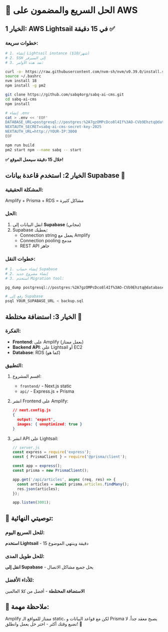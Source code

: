 # 🚀 الحل السريع والمضمون على AWS

## الخيار 1: **AWS Lightsail في 15 دقيقة** ✅

### خطوات سريعة:
```bash
# 1. إنشاء Lightsail instance ($10/شهر)
# 2. SSH إلى السيرفر
# 3. نفذ هذه الأوامر:

curl -o- https://raw.githubusercontent.com/nvm-sh/nvm/v0.39.0/install.sh | bash
source ~/.bashrc
nvm install 18
npm install -g pm2

git clone https://github.com/sabq4org/sabq-ai-cms.git
cd sabq-ai-cms
npm install

# إنشاء .env
cat > .env << 'EOF'
DATABASE_URL=postgresql://postgres:%2A7gzOMPcDco8l4If%3AO-CVb9Ehztq@database-1.cluster-cluyg244y2cj.eu-north-1.rds.amazonaws.com:5432/sabqcms
NEXTAUTH_SECRET=sabq-ai-cms-secret-key-2025
NEXTAUTH_URL=http://YOUR-IP:3000
EOF

npm run build
pm2 start npm --name sabq -- start
```

**✅ خلال 15 دقيقة سيعمل الموقع!**

## الخيار 2: **استخدم قاعدة بيانات Supabase** 🔄

### المشكلة الحقيقية:
Amplify + Prisma + RDS = مشاكل كثيرة

### الحل:
1. انقل البيانات إلى **Supabase** (مجاني)
2. Supabase يعطيك:
   - Connection string يعمل مع Amplify
   - Connection pooling مدمج
   - REST API جاهز

### خطوات النقل:
```bash
# 1. إنشاء حساب Supabase
# 2. إنشاء مشروع جديد
# 3. استخدم Migration tool:

pg_dump postgresql://postgres:%2A7gzOMPcDco8l4If%3AO-CVb9Ehztq@database-1.cluster-cluyg244y2cj.eu-north-1.rds.amazonaws.com:5432/sabqcms > backup.sql

# رفع إلى Supabase
psql YOUR_SUPABASE_URL < backup.sql
```

## الخيار 3: **استضافة مختلطة** 🎯

### الفكرة:
- **Frontend**: على Amplify (يعمل ممتاز)
- **Backend API**: على Lightsail أو EC2
- **Database**: RDS (كما هو)

### التطبيق:
1. اقسم المشروع:
   - `frontend/` - Next.js static
   - `api/` - Express.js + Prisma

2. انشر Frontend على Amplify:
   ```json
   // next.config.js
   {
     output: 'export',
     images: { unoptimized: true }
   }
   ```

3. انشر API على Lightsail:
   ```javascript
   // server.js
   const express = require('express');
   const { PrismaClient } = require('@prisma/client');
   
   const app = express();
   const prisma = new PrismaClient();
   
   app.get('/api/articles', async (req, res) => {
     const articles = await prisma.articles.findMany();
     res.json(articles);
   });
   
   app.listen(3001);
   ```

## 🎯 توصيتي النهائية:

### للحل السريع اليوم:
**استخدم Lightsail** - 15 دقيقة وينتهي الموضوع

### للحل طويل المدى:
**انقل إلى Supabase** - يحل جميع مشاكل الاتصال

### للأداء الأفضل:
**الاستضافة المختلطة** - أفضل من كلا العالمين

## 📝 ملاحظة مهمة:
Amplify ممتاز للمواقع الـ static، لكن مع قواعد البيانات و Prisma يصبح معقد جداً. لا تضيع وقتك أكثر - اختر حل يعمل وانطلق! 🚀 